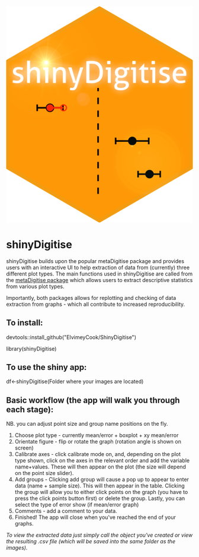 ![alt text](https://github.com/EIvimeyCook/ShinyDigitise/blob/master/inst/logos/shiny.png)

# shinyDigitise

shinyDigitise builds upon the popular metaDigitise package and provides users with an interactive UI to help extraction of data from (currently) three different plot types.
The main functions used in shinyDigitise are called from the [metaDigitise package](https://besjournals.onlinelibrary.wiley.com/doi/10.1111/2041-210X.13118) which allows users to extract descriptive statistics from various plot types. 

Importantly, both packages allows for replotting and checking of data extraction from graphs - which all contribute to increased reproducibility. 

## To install:

devtools::install_github("EIvimeyCook/ShinyDigitise")

library(shinyDigitise)

## To use the shiny app:

df<-shinyDigitise(Folder where your images are located)

## Basic workflow (the app will walk you through each stage):

NB. you can adjust point size and group name positions on the fly.

1. Choose plot type - currently mean/error + boxplot + xy mean/error
2. Orientate figure - flip or rotate the graph (rotation angle is shown on screen)
3. Calibrate axes - click calibrate mode on, and, depending on the plot type shown, click on the axes in the relevant order and add the variable name+values. These will then appear on the plot (the size will depend on the point size slider).
4. Add groups - Clicking add group will cause a pop up to appear to enter data (name + sample size). This will then appear in the table. Clicking the group will allow you to either click points on the graph (you have to press the click points button first) or delete the group. Lastly, you can select the type of error show (if mean/error graph)
5. Comments - add a comment to your data.
6. Finished! The app will close when you've reached the end of your graphs.



*To view the extracted data just simply call the object you've created or view the resulting .csv file (which will be saved into the same folder as the images).*

